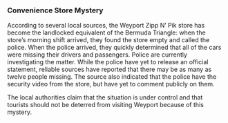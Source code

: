 ### Convenience Store Mystery

According to several local sources, the Weyport Zipp N’ Pik store has become the landlocked equivalent of the Bermuda Triangle: when the store’s morning shift arrived, they found the store empty and called the police. When the police arrived, they quickly determined that all of the cars were missing their drivers and passengers. Police are currently investigating the matter. While the police have yet to release an official statement, reliable sources have reported that there may be as many as twelve people missing. The source also indicated that the police have the security video from the store, but have yet to comment publicly on them.

The local authorities claim that the situation is under control and that tourists should not be deterred from visiting Weyport because of this mystery.
